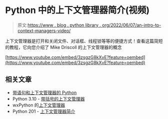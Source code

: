 # Python 中的上下文管理器简介(视频)

> 原文:[https://www . blog . python library . org/2022/06/07/an-intro-to-context-managers-video/](https://www.blog.pythonlibrary.org/2022/06/07/an-intro-to-context-managers-video/)

上下文管理器是打开和关闭文件、对话框、线程锁等等的便捷方式！查看这篇简短的教程，它向您介绍了 Mike Driscoll 的上下文管理器的概念

[https://www.youtube.com/embed/3zsgzG8kXvE?feature=oembed](https://www.youtube.com/embed/3zsgzG8kXvE?feature=oembed)

## 相关文章

*   [带语句和上下文管理器的 Python](https://www.blog.pythonlibrary.org/2021/04/07/pythons-with-statement-and-context-managers/)
*   Python 3.10 - [带括号的上下文管理器](https://www.blog.pythonlibrary.org/2021/09/08/python-3-10-parenthesized-context-managers/)
*   wxPython 的[上下文管理器](https://www.blog.pythonlibrary.org/2015/10/22/wxpythons-context-managers/)
*   Python 201 - [上下文管理器简介](https://www.blog.pythonlibrary.org/2015/10/20/python-201-an-intro-to-context-managers/)